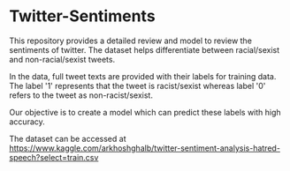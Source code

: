 # Twitter-Sentiments
This repository provides a detailed review and model to review the sentiments of twitter. The dataset helps differentiate between racial/sexist and non-racial/sexist tweets.

In the data, full tweet texts are provided with their labels for training data. The label '1' represents that the tweet is racist/sexist whereas label '0' refers to the tweet as non-racist/sexist. 

Our objective is to create a model which can predict these labels with high accuracy.


The dataset can be accessed at https://www.kaggle.com/arkhoshghalb/twitter-sentiment-analysis-hatred-speech?select=train.csv
